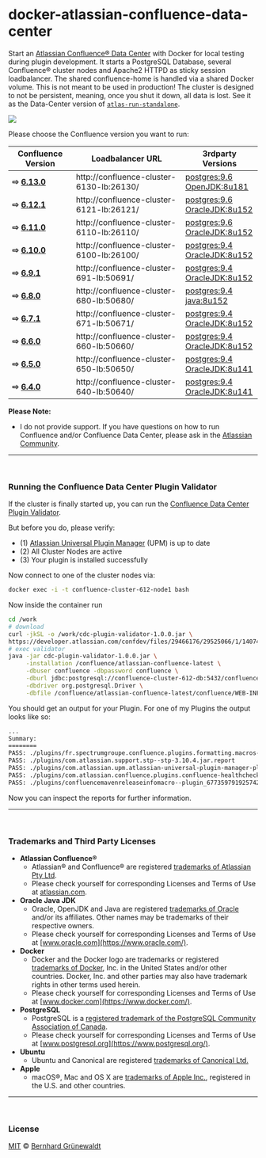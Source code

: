 # docker-atlassian-confluence-data-center

Start an [Atlassian Confluence® Data Center](https://de.atlassian.com/enterprise/data-center) with Docker for local testing during plugin development.
It starts a PostgreSQL Database, several Confluence® cluster nodes and Apache2 HTTPD as sticky session loadbalancer. The shared confluence-home is handled via a shared Docker volume. This is not meant to be used in production! The cluster is designed to not be persistent, meaning, once you shut it down, all data is lost. See it as the Data-Center version of [`atlas-run-standalone`](https://developer.atlassian.com/docs/developer-tools/working-with-the-sdk/command-reference/atlas-run-standalone).

[![](https://codeclou.github.io/docker-atlassian-confluence-data-center/img/manage-confluence-cluster-logo.svg)](https://github.com/codeclou/docker-atlassian-confluence-data-center)


Please choose the Confluence version you want to run:

|Confluence Version |  Loadbalancer URL | 3rdparty Versions |
|-------------------|------------|-----------------|
| **⇨ [6.13.0](https://github.com/codeclou/docker-atlassian-confluence-data-center/tree/master/6.13.0)** |  http://confluence-cluster-6130-lb:26130/ | [postgres:9.6](https://hub.docker.com/_/postgres/) <br> [OpenJDK:8u181](https://github.com/codeclou/docker-atlassian-base-images/blob/confluence-6.13.0/Dockerfile) |
| **⇨ [6.12.1](https://github.com/codeclou/docker-atlassian-confluence-data-center/tree/master/6.12.1)** |  http://confluence-cluster-6121-lb:26121/ | [postgres:9.6](https://hub.docker.com/_/postgres/) <br> [OracleJDK:8u152](https://github.com/codeclou/docker-atlassian-base-images/blob/confluence-6.12.1/Dockerfile) |
| **⇨ [6.11.0](https://github.com/codeclou/docker-atlassian-confluence-data-center/tree/master/6.11.0)** |  http://confluence-cluster-6110-lb:26110/ | [postgres:9.6](https://hub.docker.com/_/postgres/) <br> [OracleJDK:8u152](https://github.com/codeclou/docker-atlassian-base-images/blob/confluence-6.11.0/Dockerfile) |
| **⇨ [6.10.0](https://github.com/codeclou/docker-atlassian-confluence-data-center/tree/master/6.10.0)** |  http://confluence-cluster-6100-lb:26100/ | [postgres:9.4](https://hub.docker.com/_/postgres/) <br> [OracleJDK:8u152](https://github.com/codeclou/docker-atlassian-base-images/blob/confluence-6.10.0/Dockerfile) |
| **⇨ [6.9.1](https://github.com/codeclou/docker-atlassian-confluence-data-center/tree/master/6.9.1)** |  http://confluence-cluster-691-lb:50691/ | [postgres:9.4](https://hub.docker.com/_/postgres/) <br> [OracleJDK:8u152](https://github.com/codeclou/docker-atlassian-base-images/blob/confluence-6.9.1/Dockerfile) |
| **⇨ [6.8.0](https://github.com/codeclou/docker-atlassian-confluence-data-center/tree/master/6.8.0)** | http://confluence-cluster-680-lb:50680/ | [postgres:9.4](https://hub.docker.com/_/postgres/) <br> [java:8u152](https://github.com/codeclou/docker-atlassian-base-images/blob/confluence-6.8.0/Dockerfile) |
| **⇨ [6.7.1](https://github.com/codeclou/docker-atlassian-confluence-data-center/tree/master/6.7.1)** |  http://confluence-cluster-671-lb:50671/ | [postgres:9.4](https://hub.docker.com/_/postgres/) <br> [OracleJDK:8u152](https://github.com/codeclou/docker-atlassian-base-images/blob/confluence-6.7.1/Dockerfile) |
| **⇨ [6.6.0](https://github.com/codeclou/docker-atlassian-confluence-data-center/tree/master/6.6.0)** |  http://confluence-cluster-660-lb:50660/ | [postgres:9.4](https://hub.docker.com/_/postgres/) <br> [OracleJDK:8u152](https://github.com/codeclou/docker-atlassian-base-images/blob/confluence-6.6.0/Dockerfile) |
| **⇨ [6.5.0](https://github.com/codeclou/docker-atlassian-confluence-data-center/tree/master/6.5.0)** |   http://confluence-cluster-650-lb:50650/ | [postgres:9.4](https://hub.docker.com/_/postgres/) <br> [OracleJDK:8u141](https://github.com/codeclou/docker-atlassian-base-images/blob/confluence-6.4.0/Dockerfile) |
| **⇨ [6.4.0](https://github.com/codeclou/docker-atlassian-confluence-data-center/tree/master/6.4.0)** |   http://confluence-cluster-640-lb:50640/ | [postgres:9.4](https://hub.docker.com/_/postgres/) <br> [OracleJDK:8u141](https://github.com/codeclou/docker-atlassian-base-images/blob/confluence-6.4.0/Dockerfile) |


**Please Note:**
 * I do not provide support. If you have questions on how to run Confluence and/or Confluence Data Center, please ask in the
[Atlassian Community](https://community.atlassian.com/).

-----

&nbsp;

### Running the Confluence Data Center Plugin Validator

If the cluster is finally started up, you can run the [Confluence Data Center Plugin Validator](https://developer.atlassian.com/confdev/development-resources/confluence-developer-faq/how-do-i-ensure-my-add-on-works-properly-in-a-cluster/confluence-data-center-plugin-validator).

But before you do, please verify:

 * (1) [Atlassian Universal Plugin Manager](https://marketplace.atlassian.com/plugins/com.atlassian.upm.atlassian-universal-plugin-manager-plugin/server/overview) (UPM) is up to date
 * (2) All Cluster Nodes are active
 * (3) Your plugin is installed successfully

Now connect to one of the cluster nodes via:

```bash
docker exec -i -t confluence-cluster-612-node1 bash
```
Now inside the container run

```bash
cd /work
# download
curl -jkSL -o /work/cdc-plugin-validator-1.0.0.jar \
https://developer.atlassian.com/confdev/files/29466176/29525066/1/1407451934928/cdc-plugin-validator-1.0.0.jar
# exec validator
java -jar cdc-plugin-validator-1.0.0.jar \
     -installation /confluence/atlassian-confluence-latest \
     -dbuser confluence -dbpassword confluence \
     -dburl jdbc:postgresql://confluence-cluster-612-db:5432/confluence \
     -dbdriver org.postgresql.Driver \
     -dbfile /confluence/atlassian-confluence-latest/confluence/WEB-INF/lib/postgresql-9.4.1212.jar
```

You should get an output for your Plugin. For one of my Plugins the output looks like so:

```txt
...
Summary:
========
PASS: ./plugins/fr.spectrumgroupe.confluence.plugins.formatting.macros--plugin.8952733569564445853.formatting.macros-1.0.13.jar.report
PASS: ./plugins/com.atlassian.support.stp--stp-3.10.4.jar.report
PASS: ./plugins/com.atlassian.upm.atlassian-universal-plugin-manager-plugin--plugin.1480744321619799648.atlassian-universal-plugin-manager-plugin-2.22.2.jar.report
PASS: ./plugins/com.atlassian.confluence.plugins.confluence-healthcheck-plugin--confluence-healthcheck-plugin-2.4.1.jar.report
PASS: ./plugins/confluencemavenreleaseinfomacro--plugin_6773597919257421869_confluence-maven-release-info-macro-1.5.2.jar.report
```

Now you can inspect the reports for further information.

-----

&nbsp;

### Trademarks and Third Party Licenses

 * **Atlassian Confluence®**
   * Atlassian® and Confluence® are registered [trademarks of Atlassian Pty Ltd](https://de.atlassian.com/legal/trademark).
   * Please check yourself for corresponding Licenses and Terms of Use at [atlassian.com](https://atlassian.com).
 * **Oracle Java JDK**
   * Oracle, OpenJDK and Java are registered [trademarks of Oracle](https://www.oracle.com/legal/trademarks.html) and/or its affiliates. Other names may be trademarks of their respective owners.
   * Please check yourself for corresponding Licenses and Terms of Use at [www.oracle.com](https://www.oracle.com/).
 * **Docker**
   * Docker and the Docker logo are trademarks or registered [trademarks of Docker](https://www.docker.com/trademark-guidelines), Inc. in the United States and/or other countries. Docker, Inc. and other parties may also have trademark rights in other terms used herein.
   * Please check yourself for corresponding Licenses and Terms of Use at [www.docker.com](https://www.docker.com/).
 * **PostgreSQL**
   * PostgreSQL is a [registered trademark of the PostgreSQL Community Association of Canada](https://wiki.postgresql.org/wiki/Trademark_Policy).
   * Please check yourself for corresponding Licenses and Terms of Use at [www.postgresql.org](https://www.postgresql.org/).
 * **Ubuntu**
   * Ubuntu and Canonical are registered [trademarks of Canonical Ltd.](https://www.ubuntu.com/legal/short-terms)
 * **Apple**
   * macOS®, Mac and OS X are [trademarks of Apple Inc.](http://www.apple.com/legal/intellectual-property/trademark/appletmlist.html), registered in the U.S. and other countries.

-----

&nbsp;

### License

[MIT](https://github.com/codeclou/docker-atlassian-confluence-data-center/blob/master/LICENSE) © [Bernhard Grünewaldt](https://github.com/clouless)

